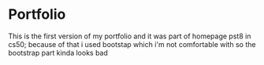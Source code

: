 # Portfolio
This is the first version of my portfolio and it was part of homepage pst8 in cs50; because of that i used bootstap which i'm not comfortable with so the bootstrap part kinda looks bad
